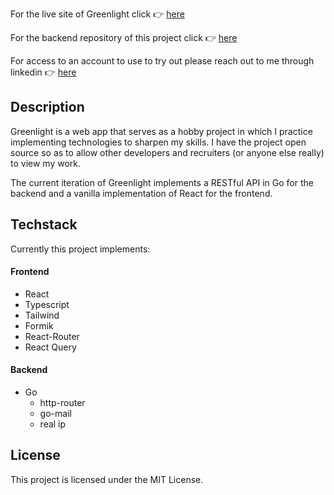For the live site of Greenlight click :point_right: [here](https://greenlight.isez.dev)

For the backend repository of this project click :point_right: [here](https://github.com/Isez98/greenlight)

For access to an account to use to try out please reach out to me through linkedin :point_right: [here](https://www.linkedin.com/in/isacchm)

## Description

Greenlight is a web app that serves as a hobby project in which I practice implementing technologies to sharpen my skills. I have the project open source so as to allow other developers and recruiters (or anyone else really) to view my work.

The current iteration of Greenlight implements a RESTful API in Go for the backend and a vanilla implementation of React for the frontend.

## Techstack

Currently this project implements:

#### Frontend

- React
- Typescript
- Tailwind
- Formik
- React-Router
- React Query

#### Backend

- Go
  - http-router
  - go-mail
  - real ip

## License

This project is licensed under the MIT License.
